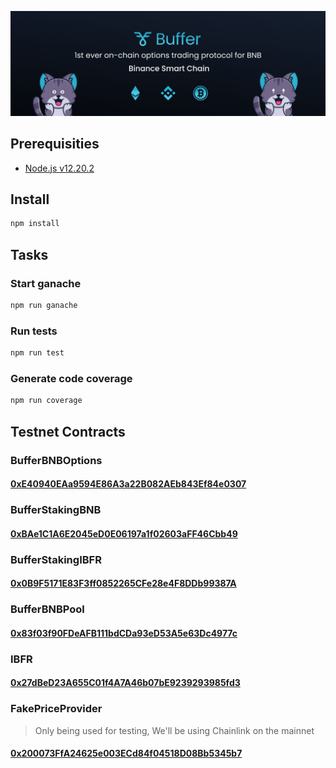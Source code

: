 ![Buffer](https://github.com/Buffer-Finance/Buffer-Protocol/blob/master/Twitter.png?raw=true)

## Prerequisities

-   [Node.js v12.20.2][1]

## Install

```bash
npm install
```

## Tasks

### Start ganache

```bash
npm run ganache
```

### Run tests

```bash
npm run test
```

### Generate code coverage

```bash
npm run coverage
```

[1]: https://nodejs.org/

## Testnet Contracts

### BufferBNBOptions

#### [0xE40940EAa9594E86A3a22B082AEb843Ef84e0307](https://testnet.bscscan.com/address/0xE40940EAa9594E86A3a22B082AEb843Ef84e0307#contracts)

### BufferStakingBNB

#### [0xBAe1C1A6E2045eD0E06197a1f02603aFF46Cbb49](https://testnet.bscscan.com/address/0xBAe1C1A6E2045eD0E06197a1f02603aFF46Cbb49#contracts)

### BufferStakingIBFR

#### [0x0B9F5171E83F3ff0852265CFe28e4F8DDb99387A](https://testnet.bscscan.com/address/0x0B9F5171E83F3ff0852265CFe28e4F8DDb99387A#contracts)

### BufferBNBPool

#### [0x83f03f90FDeAFB111bdCDa93eD53A5e63Dc4977c](https://testnet.bscscan.com/address/0x83f03f90FDeAFB111bdCDa93eD53A5e63Dc4977c#contracts)

### IBFR

#### [0x27dBeD23A655C01f4A7A46b07bE9239293985fd3](https://testnet.bscscan.com/address/0x27dBeD23A655C01f4A7A46b07bE9239293985fd3#contracts)

### FakePriceProvider

> Only being used for testing, We'll be using Chainlink on the mainnet

#### [0x200073FfA24625e003ECd84f04518D08Bb5345b7](https://testnet.bscscan.com/address/0x200073FfA24625e003ECd84f04518D08Bb5345b7#contracts)
